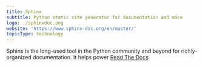 ```yaml
---
title: Sphinx
subtitle: Python static site generator for documentation and more
logo: ./sphinxdoc.png
website: 'https://www.sphinx-doc.org/en/master/'
topicType: technology
---
```


Sphinx is the long-used tool in the Python community and beyond for richly-organized documentation.
It helps power [Read The Docs](https://readthedocs.org).
